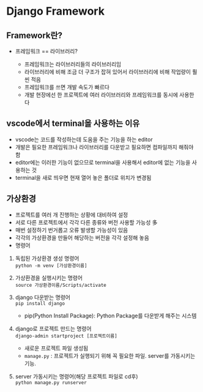 # Django Framework

## Framework란?

- 프레임워크 == 라이브러리?

  - 프레임워크는 라이브러리들의 라이브러리임
  - 라이브러리에 비해 조금 더 구조가 잡혀 있어서 라이브러리에 비해 작업량이 훨씬 적음
  - 프레임워크를 쓰면 개발 속도가 빠르다
  - 개발 현장에선 한 프로젝트에 여러 라이브러리와 프레임워크를 동시에 사용한다

## vscode에서 terminal을 사용하는 이유

- vscode는 코드를 작성하는데 도움을 주는 기능을 하는 editor
- 개발은 필요한 프레임워크나 라이브러리를 다운받고 필요하면 컴파일까지 해줘야 함
- editor에는 이러한 기능이 없으므로 terminal을 사용해서 editor에 없는 기능을 사용하는 것
- terminal을 새로 띄우면 현재 열어 놓은 폴더로 위치가 변경됨

## 가상환경

- 프로젝트를 여러 개 진행하는 상황에 대비하여 설정
- 서로 다른 프로젝트에서 각각 다른 종류와 버전 사용할 가능성 多
- 매번 설정하기 번거롭고 오류 발생할 가능성이 있음
- 각각의 가상환경을 만들어 해당하는 버전을 각각 설정해 놓음
- 명령어

1. 독립된 가상환경 생성 명령어  
   `python -m venv [가상환경이름]`
2. 가상환경을 실행시키는 명령어  
   `source 가상환경이름/Scripts/activate`
3. django 다운받는 명령어  
   `pip install django`

   - pip(Python Install Package): Python Package를 다운받게 해주는 시스템

4. django로 프로젝트 만드는 명령어  
   `django-admin startproject [프로젝트이름]`

   - 새로운 프로젝트 파일 생성됨
   - `manage.py` : 프로젝트가 실행되기 위해 꼭 필요한 파일. server를 가동시키는 기능.

5. server 가동시키는 명령어(해당 프로젝트 파일로 cd후)  
   `python manage.py runserver`
